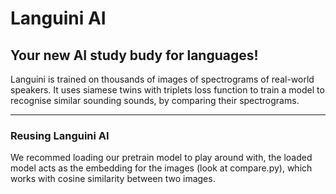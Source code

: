 #  Languini AI
## Your new AI study budy for languages!

Languini is trained on thousands of images of spectrograms of real-world speakers. It uses siamese twins with triplets loss function to train a model to recognise similar sounding sounds, by comparing their spectrograms.

***
### Reusing Languini AI
We recommed loading our pretrain model to play around with, the loaded model acts as the embedding for the images (look at compare.py), which works with cosine similarity between two images.
